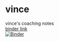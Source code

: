 # vince
vince's coaching notes<br>
[binder link](https://github.com/MrRamoun/vince)<br>
[![Binder](https://mybinder.org/badge_logo.svg)](https://mybinder.org/v2/gh/MrRamoun/vince/master)
